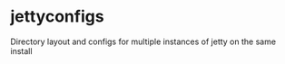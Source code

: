 jettyconfigs
============

Directory layout and configs for multiple instances of jetty on the same install
